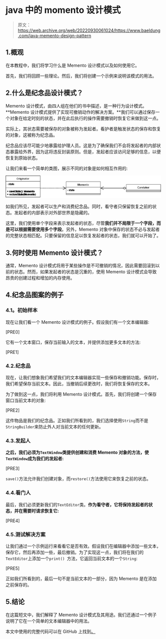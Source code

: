 # java 中的 momento 设计模式

> 原文：<https://web.archive.org/web/20220930061024/https://www.baeldung.com/java-memento-design-pattern>

## 1.概观

在本教程中，我们将学习什么是 Memento 设计模式以及如何使用它。

首先，我们将回顾一些理论。然后，我们将创建一个示例来说明该模式的用法。

## 2.什么是纪念品设计模式？

Memento 设计模式，由四人组在他们的书中描述，是一种行为设计模式。**Memento 设计模式提供了实现可撤销动作的解决方案。**我们可以通过保存一个对象在给定时刻的状态，并在此后执行的操作需要撤销时恢复它来做到这一点。

实际上，其状态需要被保存的对象被称为发起者。看护者是触发状态的保存和恢复的对象，这被称为纪念品。

纪念品应该尽可能少地暴露给护理人员。这是为了确保我们不会将发起者的内部状态暴露给外界，因为这将违反封装原则。但是，发起者应该访问足够的信息，以便恢复到原始状态。

让我们来看一个简单的类图，展示不同的对象是如何相互作用的:

[![Memento Design Pattern 1](img/31ae95d1c087ad1cef8ac6f84e1390e2.png)](/web/20221205120350/https://www.baeldung.com/wp-content/uploads/2019/08/Memento-Design-Pattern-1.png)

如我们所见，发起者可以生产和消费纪念品。同时，看守者只保留恢复之前的状态。发起者的内部表示对外部世界是隐藏的。

这里，我们使用单个字段来表示发起者的状态，尽管**我们并不局限于一个字段，而是可以根据需要使用多个字段**。另外，Memento 对象中保存的状态不必与发起者的完整状态相匹配。只要保留的信息足以恢复发起者的状态，我们就可以开始了。

## 3.何时使用 Memento 设计模式？

通常，Memento 设计模式将用于某些操作是不可撤销的情况，因此需要回滚到以前的状态。然而，如果发起者的状态是沉重的，使用 Memento 设计模式会导致昂贵的创建过程和增加的内存使用。

## 4.纪念品图案的例子

### **4.1。初始样本**

现在让我们看一个 Memento 设计模式的例子。假设我们有一个文本编辑器:

[PRE0]

它有一个文本窗口，保存当前输入的文本，并提供添加更多文本的方法:

[PRE1]

### 4.2.纪念品

现在，让我们想象我们希望我们的文本编辑器实现一些保存和撤销功能。保存时，我们希望保存当前文本。因此，当撤销后续更改时，我们将恢复保存的文本。

为了做到这一点，我们将利用 Memento 设计模式。首先，我们将创建一个保存窗口当前文本的对象:

[PRE2]

这件物品是我们的纪念品。正如我们所看到的，我们选择使用`String`而不是`StringBuilder`来防止外人对当前文本的任何更新。

### 4.3.发起人

**之后，我们必须为`TextWindow`类提供创建和消费 Memento 对象的方法，使`TextWindow`成为我们的发起者:**

[PRE3]

`save()`方法允许我们创建对象，而`restore()`方法使用它来恢复之前的状态。

### 4.4.看门人

最后，我们必须更新我们的`TextEditor`类。**作为看守者，它将保持发起者的状态，并在需要时请求恢复它:**

[PRE4]

### 4.5.测试解决方案

让我们通过一个示例运行来看看它是否有效。假设我们在编辑器中添加一些文本，保存它，然后再添加一些，最后撤销。为了实现这一点，我们将在我们的`TextEditor`上添加一个`print() `方法，它返回当前文本的一个`String`:

[PRE5]

正如我们所看到的，最后一句不是当前文本的一部分，因为 Memento 是在添加之前保存的。

## 5.结论

在这篇短文中，我们解释了 Memento 设计模式及其用途。我们还通过一个例子说明了它在一个简单的文本编辑器中的用法。

本文中使用的完整代码可以在 GitHub 上找到[。](https://web.archive.org/web/20221205120350/https://github.com/eugenp/tutorials/tree/master/patterns-modules/design-patterns-behavioral-2)